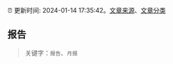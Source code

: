 :alarm_clock: 更新时间: 2024-01-14 17:35:42。[文章来源](/README.md)、[文章分类](/TAGS.md)

## 报告


> 关键字：`报告`、`月报`



